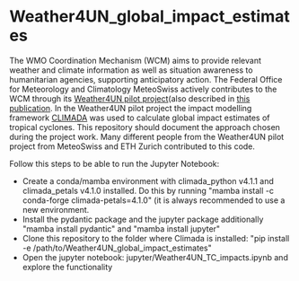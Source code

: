 # Weather4UN_global_impact_estimates
The WMO Coordination Mechanism (WCM) aims to provide relevant weather and climate information as well as situation awareness to humanitarian agencies, supporting anticipatory action. The Federal Office for Meteorology and Climatology MeteoSwiss actively contributes to the WCM through its [Weather4UN pilot project](https://www.meteoswiss.admin.ch/about-us/research-and-cooperation/projects/2021/weather4un.html)(also described in [this publication](https://www.researchgate.net/publication/359467163_Stepping_Up_Support_to_the_UN_and_Humanitarian_Partners_for_Anticipatory_Action). In the Weather4UN pilot project the impact modelling framework [CLIMADA](https://climada-python.readthedocs.io/en/stable/) was used to calculate global impact estimates of tropical cyclones. This repository should document the approach chosen during the project work. Many different people from the Weather4UN pilot project from MeteoSwiss and ETH Zurich contributed to this code.

Follow this steps to be able to run the Jupyter Notebook:
- Create a conda/mamba environment with climada_python v4.1.1 and climada_petals v4.1.0 installed. Do this by running "mamba install -c conda-forge climada-petals=4.1.0" (it is always recommended to use a new environment.
- Install the pydantic package and the jupyter package additionally "mamba install pydantic" and "mamba install jupyter"
- Clone this repository to the folder where Climada is installed: "pip install -e /path/to/Weather4UN_global_impact_estimates"
- Open the jupyter notebook: jupyter/Weather4UN_TC_impacts.ipynb and explore the functionality
